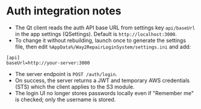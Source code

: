 # Auth integration notes

- The Qt client reads the auth API base URL from settings key `api/baseUrl` in the app settings (QSettings). Default is `http://localhost:3000`.
- To change it without rebuilding, launch once to generate the settings file, then edit `%AppData%/Way2RepairLoginSystem/settings.ini` and add:
```
[api]
baseUrl=http://your-server:3000
```
- The server endpoint is `POST /auth/login`.
- On success, the server returns a JWT and temporary AWS credentials (STS) which the client applies to the S3 module.
- The login UI no longer stores passwords locally even if "Remember me" is checked; only the username is stored.
